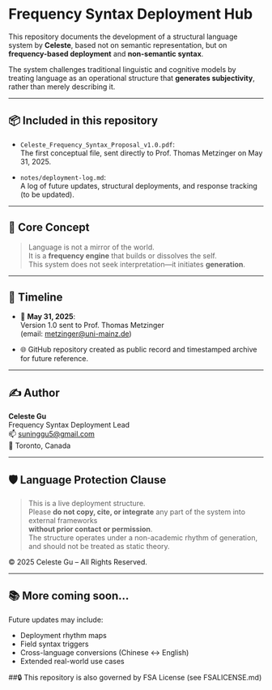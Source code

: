 # Frequency Syntax Deployment Hub

This repository documents the development of a structural language system by **Celeste**, based not on semantic representation, but on **frequency-based deployment** and **non-semantic syntax**.

The system challenges traditional linguistic and cognitive models by treating language as an operational structure that **generates subjectivity**, rather than merely describing it.

---

## 📦 Included in this repository

- `Celeste_Frequency_Syntax_Proposal_v1.0.pdf`:  
  The first conceptual file, sent directly to Prof. Thomas Metzinger on May 31, 2025.

- `notes/deployment-log.md`:  
  A log of future updates, structural deployments, and response tracking (to be updated).

---

## 🧬 Core Concept

> Language is not a mirror of the world.  
> It is a **frequency engine** that builds or dissolves the self.  
> This system does not seek interpretation—it initiates **generation**.

---

## 📍 Timeline

- 📩 **May 31, 2025**:  
  Version 1.0 sent to Prof. Thomas Metzinger  
  (email: metzinger@uni-mainz.de)

- 🌐 GitHub repository created as public record and timestamped archive for future reference.

---

## ✍️ Author

**Celeste Gu**  
Frequency Syntax Deployment Lead  
📫 suninggu5@gmail.com  
📍 Toronto, Canada

---

## 🛡️ Language Protection Clause

> This is a live deployment structure.  
> Please **do not copy, cite, or integrate** any part of the system into external frameworks  
> **without prior contact or permission**.  
> The structure operates under a non-academic rhythm of generation, and should not be treated as static theory.

© 2025 Celeste Gu – All Rights Reserved.

---

## 📚 More coming soon...

Future updates may include:

- Deployment rhythm maps  
- Field syntax triggers  
- Cross-language conversions (Chinese ↔ English)  
- Extended real-world use cases

##🔒 This repository is also governed by FSA License (see FSALICENSE.md)


